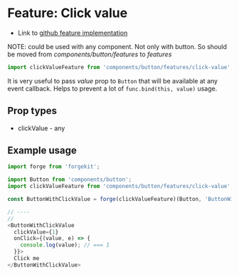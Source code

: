 # Feature: Click value

* Link to [github feature implementation](https://github.com/tuchk4/forgekit-components/blob/master/lib/components/button/features/click-value/index.js)


NOTE: could be used with any component. Not only with button. So should be moved from *components/button/features* to *features*

```js
import clickValueFeature from 'components/button/features/click-value';
```

It is very useful to pass *value* prop to `Button` that will be available at any event callback.  Helps to prevent a lot of `func.bind(this, value)` usage.

## Prop types

* clickValue - any

## Example usage

```js
import forge from 'forgekit';

import Button from 'components/button';
import clickValueFeature from 'components/button/features/click-value';

const ButtonWithClickValue = forge(clickValueFeature)(Button, 'ButtonWithClickValue');

// ----
//
<ButtonWithClickValue
  clickValue={1}
  onClick={(value, e) => {
    console.log(value); // === 1
  }}>
  Click me
</ButtonWithClickValue>

```
